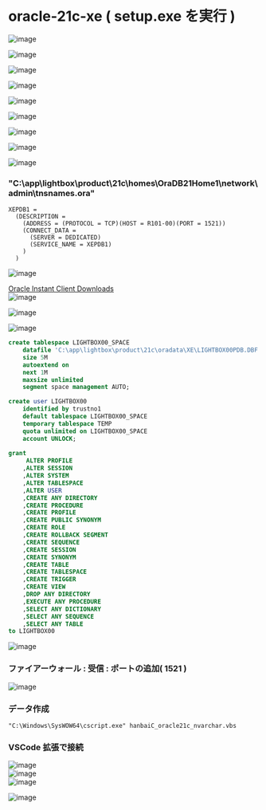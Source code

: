 # oracle-21c-xe ( setup.exe を実行 )

![image](https://user-images.githubusercontent.com/1501327/174948000-a071ae2f-03da-438f-9b7e-1496a74ac65d.png)

![image](https://user-images.githubusercontent.com/1501327/174948103-5cccd7d8-7ccb-4dd8-a9ce-a47708085a03.png)

![image](https://user-images.githubusercontent.com/1501327/174948165-55195fb8-8141-4fba-8981-1de55272333b.png)

![image](https://user-images.githubusercontent.com/1501327/174948216-9d694b5b-e3ae-4977-b7ac-9465beffe33e.png)

![image](https://user-images.githubusercontent.com/1501327/174950917-bb429b80-8be2-4d0a-8a38-a55b61f5ceca.png)

![image](https://user-images.githubusercontent.com/1501327/174949924-8bd60759-06d8-45ce-a25c-df1530a89b2f.png)

![image](https://user-images.githubusercontent.com/1501327/174952223-ca78d178-ef1c-432b-9a90-2c12d5494dfc.png)

![image](https://user-images.githubusercontent.com/1501327/174952300-c6b1f9b9-5be0-4317-808b-5f9b3abb5a25.png)

![image](https://user-images.githubusercontent.com/1501327/174952530-966ec3e9-80fa-468d-b609-9400a3dba0c9.png)

### "C:\app\lightbox\product\21c\homes\OraDB21Home1\network\admin\tnsnames.ora"
```
XEPDB1 =
  (DESCRIPTION =
    (ADDRESS = (PROTOCOL = TCP)(HOST = R101-00)(PORT = 1521))
    (CONNECT_DATA =
      (SERVER = DEDICATED)
      (SERVICE_NAME = XEPDB1)
    )
  )
```

![image](https://user-images.githubusercontent.com/1501327/174953229-036e9154-420f-4046-afad-79fe7dd0f6d0.png)

[Oracle Instant Client Downloads](https://www.oracle.com/database/technologies/instant-client/downloads.html)\
![image](https://user-images.githubusercontent.com/1501327/186780032-1fee9b62-1acc-4797-ab5c-363c6fafc3f1.png)


![image](https://user-images.githubusercontent.com/1501327/174955274-6d628f6f-4221-43fd-b251-b37aa288836e.png)

![image](https://user-images.githubusercontent.com/1501327/174955605-3e47802c-61b8-4db0-9bf5-3500151abb76.png)

```sql
create tablespace LIGHTBOX00_SPACE
	datafile 'C:\app\lightbox\product\21c\oradata\XE\LIGHTBOX00PDB.DBF'
	size 5M
	autoextend on
	next 1M
	maxsize unlimited
	segment space management AUTO;

create user LIGHTBOX00
	identified by trustno1
	default tablespace LIGHTBOX00_SPACE
	temporary tablespace TEMP
	quota unlimited on LIGHTBOX00_SPACE
	account UNLOCK;
	
grant 
	 ALTER PROFILE
	,ALTER SESSION
	,ALTER SYSTEM
	,ALTER TABLESPACE
	,ALTER USER
	,CREATE ANY DIRECTORY
	,CREATE PROCEDURE
	,CREATE PROFILE
	,CREATE PUBLIC SYNONYM
	,CREATE ROLE
	,CREATE ROLLBACK SEGMENT
	,CREATE SEQUENCE
	,CREATE SESSION
	,CREATE SYNONYM
	,CREATE TABLE
	,CREATE TABLESPACE
	,CREATE TRIGGER
	,CREATE VIEW
	,DROP ANY DIRECTORY
	,EXECUTE ANY PROCEDURE
	,SELECT ANY DICTIONARY
	,SELECT ANY SEQUENCE
	,SELECT ANY TABLE
to LIGHTBOX00
```

![image](https://user-images.githubusercontent.com/1501327/174956335-ea53d665-8eb5-4ca0-9bf3-fca387d0477a.png)

### ファイアーウォール : 受信 : ポートの追加( 1521 )
![image](https://user-images.githubusercontent.com/1501327/174964628-bf818aeb-ff14-49b3-975f-db649d96d54c.png)


### データ作成
```
"C:\Windows\SysWOW64\cscript.exe" hanbaiC_oracle21c_nvarchar.vbs
```

### VSCode 拡張で接続
![image](https://user-images.githubusercontent.com/1501327/175455867-ec259ec5-3ba7-4cb1-8779-c464f9f7c0f9.png)\
![image](https://user-images.githubusercontent.com/1501327/175455814-eb964a8a-4f44-46ed-ac59-3ef5ab9c2b6c.png)\
![image](https://user-images.githubusercontent.com/1501327/175455721-e2b70bb3-e510-45e3-abef-61a6d87ca282.png)

![image](https://user-images.githubusercontent.com/1501327/175455953-0cbd6426-1b2a-46ae-8a4d-e635b9c44706.png)
